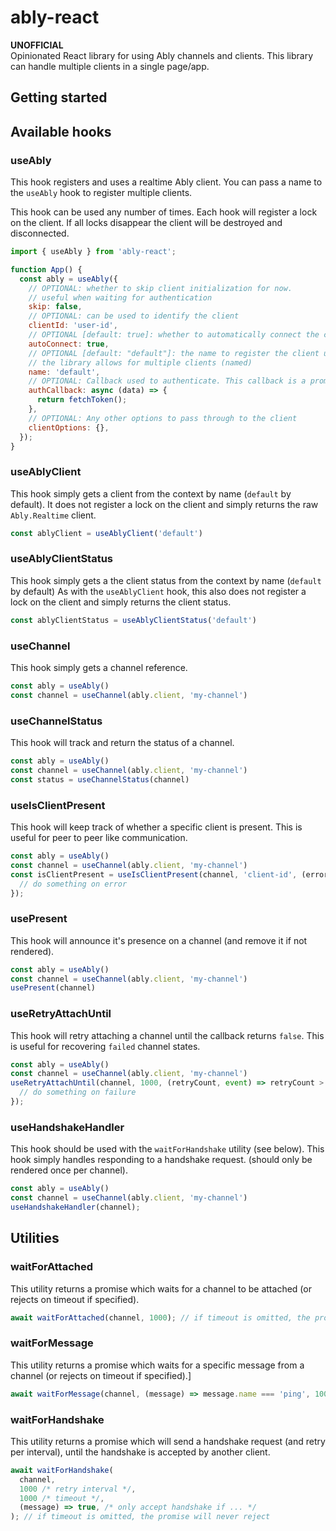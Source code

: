 # ably-react
**UNOFFICIAL**  
Opinionated React library for using Ably channels and clients.
This library can handle multiple clients in a single page/app.

## Getting started
## Available hooks
### useAbly
This hook registers and uses a realtime Ably client.
You can pass a name to the `useAbly` hook to register multiple clients.

This hook can be used any number of times. Each hook will register a lock on the client.
If all locks disappear the client will be destroyed and disconnected.

```jsx
import { useAbly } from 'ably-react';

function App() {
  const ably = useAbly({
    // OPTIONAL: whether to skip client initialization for now.
    // useful when waiting for authentication
    skip: false,
    // OPTIONAL: can be used to identify the client
    clientId: 'user-id',
    // OPTIONAL [default: true]: whether to automatically connect the client
    autoConnect: true,
    // OPTIONAL [default: "default"]: the name to register the client under
    // the library allows for multiple clients (named)
    name: 'default',
    // OPTIONAL: Callback used to authenticate. This callback is a promise as opposed.
    authCallback: async (data) => {
      return fetchToken();
    },
    // OPTIONAL: Any other options to pass through to the client
    clientOptions: {},
  });
}
```

### useAblyClient
This hook simply gets a client from the context by name (`default` by default).
It does not register a lock on the client and simply returns the raw `Ably.Realtime` client.

```js
const ablyClient = useAblyClient('default')
```

### useAblyClientStatus
This hook simply gets a the client status from the context by name (`default` by default)
As with the `useAblyClient` hook, this also does not register a lock on the client and simply returns the client status.

```js
const ablyClientStatus = useAblyClientStatus('default')
```

### useChannel
This hook simply gets a channel reference.

```js
const ably = useAbly()
const channel = useChannel(ably.client, 'my-channel')
```

### useChannelStatus
This hook will track and return the status of a channel.

```js
const ably = useAbly()
const channel = useChannel(ably.client, 'my-channel')
const status = useChannelStatus(channel)
```

### useIsClientPresent
This hook will keep track of whether a specific client is present. This is useful for peer to peer like communication.

```js
const ably = useAbly()
const channel = useChannel(ably.client, 'my-channel')
const isClientPresent = useIsClientPresent(channel, 'client-id', (error) => {
  // do something on error
});
```

### usePresent
This hook will announce it's presence on a channel (and remove it if not rendered).

```js
const ably = useAbly()
const channel = useChannel(ably.client, 'my-channel')
usePresent(channel)
```

### useRetryAttachUntil
This hook will retry attaching a channel until the callback returns `false`.
This is useful for recovering `failed` channel states.

```js
const ably = useAbly()
const channel = useChannel(ably.client, 'my-channel')
useRetryAttachUntil(channel, 1000, (retryCount, event) => retryCount > 3, (event) => {
  // do something on failure
});
```

### useHandshakeHandler
This hook should be used with the `waitForHandshake` utility (see below). This hook simply handles responding to a handshake request. (should only be rendered once per channel).

```js
const ably = useAbly()
const channel = useChannel(ably.client, 'my-channel')
useHandshakeHandler(channel);
```

## Utilities
### waitForAttached
This utility returns a promise which waits for a channel to be attached (or rejects on timeout if specified).

```js
await waitForAttached(channel, 1000); // if timeout is omitted, the promise will never reject
```

### waitForMessage
This utility returns a promise which waits for a specific message from a channel (or rejects on timeout if specified).]

```js
await waitForMessage(channel, (message) => message.name === 'ping', 1000); // if timeout is omitted, the promise will never reject
```

### waitForHandshake
This utility returns a promise which will send a handshake request (and retry per interval), until the handshake is accepted by another client.

```js
await waitForHandshake(
  channel,
  1000 /* retry interval */,
  1000 /* timeout */,
  (message) => true, /* only accept handshake if ... */
); // if timeout is omitted, the promise will never reject
```
